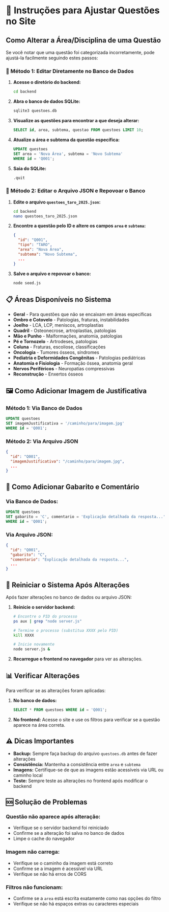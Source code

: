 # 📝 Instruções para Ajustar Questões no Site

## Como Alterar a Área/Disciplina de uma Questão

Se você notar que uma questão foi categorizada incorretamente, pode ajustá-la facilmente seguindo estes passos:

### 🔧 Método 1: Editar Diretamente no Banco de Dados

1. **Acesse o diretório do backend:**
   ```bash
   cd backend
   ```

2. **Abra o banco de dados SQLite:**
   ```bash
   sqlite3 questoes.db
   ```

3. **Visualize as questões para encontrar a que deseja alterar:**
   ```sql
   SELECT id, area, subtema, questao FROM questoes LIMIT 10;
   ```

4. **Atualize a área e subtema da questão específica:**
   ```sql
   UPDATE questoes 
   SET area = 'Nova Área', subtema = 'Novo Subtema' 
   WHERE id = 'Q001';
   ```

5. **Saia do SQLite:**
   ```sql
   .quit
   ```

### 🔧 Método 2: Editar o Arquivo JSON e Repovoar o Banco

1. **Edite o arquivo `questoes_taro_2025.json`:**
   ```bash
   cd backend
   nano questoes_taro_2025.json
   ```

2. **Encontre a questão pelo ID e altere os campos `area` e `subtema`:**
   ```json
   {
     "id": "Q001",
     "tipo": "TARO",
     "area": "Nova Área",
     "subtema": "Novo Subtema",
     ...
   }
   ```

3. **Salve o arquivo e repovoar o banco:**
   ```bash
   node seed.js
   ```

## 📋 Áreas Disponíveis no Sistema

- **Geral** - Para questões que não se encaixam em áreas específicas
- **Ombro e Cotovelo** - Patologias, fraturas, instabilidades
- **Joelho** - LCA, LCP, meniscos, artroplastias
- **Quadril** - Osteonecrose, artroplastias, patologias
- **Mão e Punho** - Malformações, anatomia, patologias
- **Pé e Tornozelo** - Artrodeses, patologias
- **Coluna** - Fraturas, escoliose, classificações
- **Oncologia** - Tumores ósseos, síndromes
- **Pediatria e Deformidades Congênitas** - Patologias pediátricas
- **Anatomia e Fisiologia** - Formação óssea, anatomia geral
- **Nervos Periféricos** - Neuropatias compressivas
- **Reconstrução** - Enxertos ósseos

## 🖼️ Como Adicionar Imagem de Justificativa

### Método 1: Via Banco de Dados
```sql
UPDATE questoes 
SET imagemJustificativa = '/caminho/para/imagem.jpg' 
WHERE id = 'Q001';
```

### Método 2: Via Arquivo JSON
```json
{
  "id": "Q001",
  "imagemJustificativa": "/caminho/para/imagem.jpg",
  ...
}
```

## 📝 Como Adicionar Gabarito e Comentário

### Via Banco de Dados:
```sql
UPDATE questoes 
SET gabarito = 'C', comentario = 'Explicação detalhada da resposta...' 
WHERE id = 'Q001';
```

### Via Arquivo JSON:
```json
{
  "id": "Q001",
  "gabarito": "C",
  "comentario": "Explicação detalhada da resposta...",
  ...
}
```

## 🔄 Reiniciar o Sistema Após Alterações

Após fazer alterações no banco de dados ou arquivo JSON:

1. **Reinicie o servidor backend:**
   ```bash
   # Encontre o PID do processo
   ps aux | grep "node server.js"
   
   # Termine o processo (substitua XXXX pelo PID)
   kill XXXX
   
   # Inicie novamente
   node server.js &
   ```

2. **Recarregue o frontend no navegador** para ver as alterações.

## 📊 Verificar Alterações

Para verificar se as alterações foram aplicadas:

1. **No banco de dados:**
   ```sql
   SELECT * FROM questoes WHERE id = 'Q001';
   ```

2. **No frontend:** Acesse o site e use os filtros para verificar se a questão aparece na área correta.

## ⚠️ Dicas Importantes

- **Backup:** Sempre faça backup do arquivo `questoes.db` antes de fazer alterações
- **Consistência:** Mantenha a consistência entre `area` e `subtema`
- **Imagens:** Certifique-se de que as imagens estão acessíveis via URL ou caminho local
- **Teste:** Sempre teste as alterações no frontend após modificar o backend

## 🆘 Solução de Problemas

### Questão não aparece após alteração:
- Verifique se o servidor backend foi reiniciado
- Confirme se a alteração foi salva no banco de dados
- Limpe o cache do navegador

### Imagem não carrega:
- Verifique se o caminho da imagem está correto
- Confirme se a imagem é acessível via URL
- Verifique se não há erros de CORS

### Filtros não funcionam:
- Confirme se a `area` está escrita exatamente como nas opções do filtro
- Verifique se não há espaços extras ou caracteres especiais

